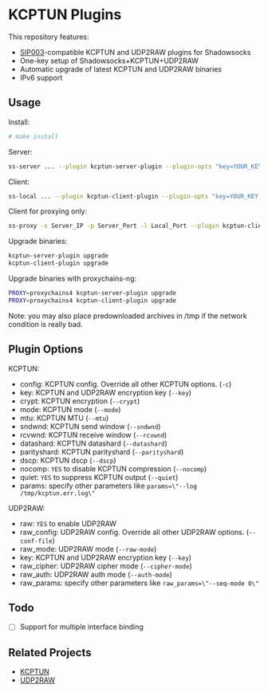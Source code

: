 # KCPTUN Plugins

This repository features:

* [SIP003](https://github.com/shadowsocks/shadowsocks-org/issues/28)-compatible KCPTUN and UDP2RAW plugins for Shadowsocks
* One-key setup of Shadowsocks+KCPTUN+UDP2RAW
* Automatic upgrade of latest KCPTUN and UDP2RAW binaries
* IPv6 support

## Usage

Install:

```bash
# make install
```

Server:

```bash
ss-server ... --plugin kcptun-server-plugin --plugin-opts "key=YOUR_KEY;raw=YES"
```

Client:

```bash
ss-local ... --plugin kcptun-client-plugin --plugin-opts "key=YOUR_KEY;raw=YES"
```

Client for proxying only:

```bash
ss-proxy -s Server_IP -p Server_Port -l Local_Port --plugin kcptun-client-plugin --plugin-opts "key=YOUR_KEY;raw=YES"
```

Upgrade binaries:

```bash
kcptun-server-plugin upgrade
kcptun-client-plugin upgrade
```

Upgrade binaries with proxychains-ng:

```bash
PROXY=proxychains4 kcptun-server-plugin upgrade
PROXY=proxychains4 kcptun-client-plugin upgrade
```

Note: you may also place predownloaded archives in /tmp if the network condition is really bad.

## Plugin Options

KCPTUN:

* config: KCPTUN config. Override all other KCPTUN options. (``-c``)
* key: KCPTUN and UDP2RAW encryption key (``--key``)
* crypt: KCPTUN encryption (``--crypt``)
* mode: KCPTUN mode (``--mode``)
* mtu: KCPTUN MTU (``--mtu``)
* sndwnd: KCPTUN send window (``--sndwnd``)
* rcvwnd: KCPTUN receive window (``--rcvwnd``)
* datashard: KCPTUN datashard (``--datashard``)
* parityshard: KCPTUN parityshard (``--parityshard``)
* dscp: KCPTUN dscp (``--dscp``)
* nocomp: ``YES`` to disable KCPTUN compression (``--nocomp``)
* quiet: ``YES`` to suppress KCPTUN output (``--quiet``)
* params: specify other parameters like ``params=\"--log /tmp/kcptun.err.log\"``

UDP2RAW:

* raw: ``YES`` to enable UDP2RAW
* raw_config: UDP2RAW config. Override all other UDP2RAW options. (``--conf-file``)
* raw_mode: UDP2RAW mode (``--raw-mode``)
* key: KCPTUN and UDP2RAW encryption key (``--key``)
* raw_cipher: UDP2RAW cipher mode (``--cipher-mode``)
* raw_auth: UDP2RAW auth mode (``--auth-mode``)
* raw_params: specify other parameters like ``raw_params=\"--seq-mode 0\"``

## Todo

* [ ] Support for multiple interface binding

## Related Projects

* [KCPTUN](https://github.com/xtaci/kcptun)
* [UDP2RAW](https://github.com/wangyu-/udp2raw-tunnel)

